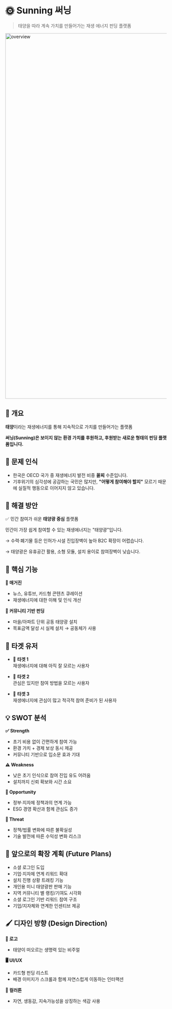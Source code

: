 # 🌞 Sunning 써닝 

> 태양을 따라 계속 가치를 만들어가는 재생 에너지 펀딩 플랫폼

<img src="https://github.com/user-attachments/assets/bb29b1dd-1ed8-4207-8ce2-165b31229f5d" width="1140px" alt="overview" />


## 🌅 개요

**태양**이라는 재생에너지를 통해 지속적으로 가치를 만들어가는 플랫폼

**써닝(Sunning)은 보이지 않는 환경 가치를 후원하고, 후원받는 새로운 형태의 펀딩 플랫폼입니다.**


## 🧠 문제 인식
- 한국은 OECD 국가 중 재생에너지 발전 비중 **꼴찌** 수준입니다.
- 기후위기의 심각성에 공감하는 국민은 많지만, **"어떻게 참여해야 할지"** 모르기 때문에 실질적 행동으로 이어지지 않고 있습니다.



## 🌱 해결 방안

✅ 민간 참여가 쉬운 **태양광 중심** 플랫폼

민간이 가장 쉽게 참여할 수 있는 재생에너지는 "태양광"입니다.

→ 수력·폐기물 등은 인허가·시설 진입장벽이 높아 B2C 확장이 어렵습니다.

→ 태양광은 유휴공간 활용, 소형 모듈, 설치 용이로 참여장벽이 낮습니다.



## 🔧 핵심 기능

**📖 매거진**
- 뉴스, 유튜브, 카드형 콘텐츠 큐레이션  
- 재생에너지에 대한 이해 및 인식 개선

**💸 커뮤니티 기반 펀딩**
- 마을/아파트 단위 공동 태양광 설치  
- 목표금액 달성 시 실제 설치 → 공동체가 사용


## 👥 타겟 유저

- 🎯 **타겟 1**  
  재생에너지에 대해 아직 잘 모르는 사용자

- 🎯 **타겟 2**  
  관심은 있지만 참여 방법을 모르는 사용자

- 🎯 **타겟 3**  
  재생에너지에 관심이 많고 적극적 참여 준비가 된 사용자


## 💡 SWOT 분석

**✅ Strength**
- 초기 비용 없이 간편하게 참여 가능  
- 환경 가치 + 경제 보상 동시 제공  
- 커뮤니티 기반으로 입소문 효과 기대

**⚠️ Weakness**
- 낮은 초기 인식으로 참여 진입 유도 어려움  
- 설치까지 신뢰 확보와 시간 소요

**🌟 Opportunity**
- 정부·지자체 정책과의 연계 가능  
- ESG 경영 확산과 함께 관심도 증가

**🚨 Threat**
- 정책/법률 변화에 따른 불확실성  
- 기술 발전에 따른 수익성 변화 리스크


## 🔭 앞으로의 확장 계획 (Future Plans)

- 소셜 로그인 도입
- 기업·지자체 연계 리워드 확대
- 설치 진행 상황 트래킹 기능
- 개인용 미니 태양광판 판매 기능
- 지역 커뮤니티 별 랭킹/기여도 시각화
- 소셜 로그인 기반 리워드 참여 구조  
- 기업/지자체와 연계한 인센티브 제공


## 🖌️ 디자인 방향 (Design Direction)

**🎨 로고**
- 태양이 떠오르는 생명력 있는 비주얼

**🖥️ UI/UX**
- 카드형 펀딩 리스트  
- 배경 이미지가 스크롤과 함께 자연스럽게 이동하는 인터랙션

**🌿 컬러톤**
- 자연, 생동감, 지속가능성을 상징하는 색감 사용




